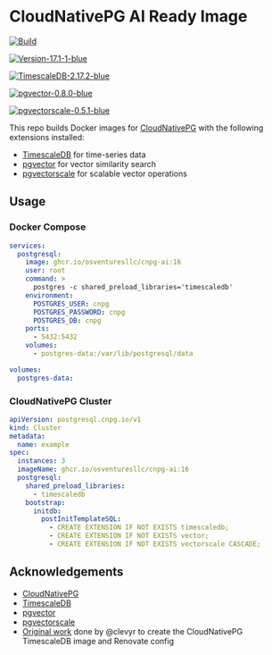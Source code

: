 # CloudNativePG AI Ready Image

[![Build](https://github.com/osventuresllc/cnpg-ai/actions/workflows/build.yaml/badge.svg)](https://github.com/osventuresllc/cnpg-ai/actions/workflows/build.yaml)
<!--renovate datasource=docker repo=ghcr.io/cloudnative-pg/postgresql -->
[![Version-17.1-1-blue](https://img.shields.io/badge/Version-17.1--1-blue)](https://github.com/cloudnative-pg/cloudnative-pg)
<!--renovate datasource=github-releases repo=timescale/timescaledb -->
[![TimescaleDB-2.17.2-blue](https://img.shields.io/badge/TimescaleDB-2.17.2-blue)](https://github.com/timescale/timescaledb)
<!--renovate datasource=github-releases repo=pgvector/pgvector -->
[![pgvector-0.8.0-blue](https://img.shields.io/badge/pgvector-0.8.0-blue)](https://github.com/pgvector/pgvector)
<!--renovate datasource=github-releases repo=timescale/pgvectorscale -->
[![pgvectorscale-0.5.1-blue](https://img.shields.io/badge/pgvectorscale-0.5.1-blue)](https://github.com/timescale/pgvectorscale)

This repo builds Docker images for [CloudNativePG](https://cloudnative-pg.io/) with the following extensions installed:

- [TimescaleDB](https://timescale.com) for time-series data
- [pgvector](https://github.com/pgvector/pgvector) for vector similarity search
- [pgvectorscale](https://github.com/timescale/pgvectorscale) for scalable vector operations

## Usage

### Docker Compose

```yaml
services:
  postgresql:
    image: ghcr.io/osventuresllc/cnpg-ai:16
    user: root
    command: >
      postgres -c shared_preload_libraries='timescaledb'
    environment:
      POSTGRES_USER: cnpg
      POSTGRES_PASSWORD: cnpg
      POSTGRES_DB: cnpg
    ports:
      - 5432:5432
    volumes:
      - postgres-data:/var/lib/postgresql/data

volumes:
  postgres-data:
```

### CloudNativePG Cluster

```yaml
apiVersion: postgresql.cnpg.io/v1
kind: Cluster
metadata:
  name: example
spec:
  instances: 3
  imageName: ghcr.io/osventuresllc/cnpg-ai:16
  postgresql:
    shared_preload_libraries:
      - timescaledb
    bootstrap:
      initdb:
        postInitTemplateSQL:
          - CREATE EXTENSION IF NOT EXISTS timescaledb;
          - CREATE EXTENSION IF NOT EXISTS vector;
          - CREATE EXTENSION IF NOT EXISTS vectorscale CASCADE;
```

## Acknowledgements

- [CloudNativePG](https://cloudnative-pg.io/)
- [TimescaleDB](https://timescale.com)
- [pgvector](https://github.com/pgvector/pgvector)
- [pgvectorscale](https://github.com/timescale/pgvectorscale)
- [Original work](https://github.com/clevyr/docker-cloudnativepg-timescale) done by @clevyr to create the CloudNativePG TimescaleDB image and Renovate config
